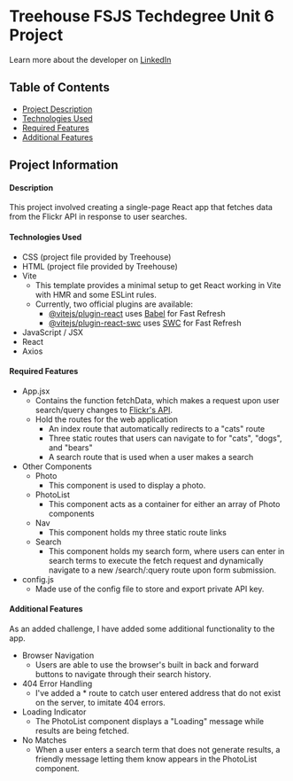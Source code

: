 # Treehouse FSJS Techdegree Unit 6 Project

Learn more about the developer on [LinkedIn](https://www.linkedin.com/in/desiree-morimoto-9470481b0/)

## Table of Contents
- [Project Description](#overview)
- [Technologies Used](#technologiesused)
- [Required Features](#requiredfeatures)
- [Additional Features](#extrafeatures)

## Project Information

#### <a name="overview"></a>Description
This project involved creating a single-page React app that fetches data from the Flickr API in response to user searches.

#### <a name="technologiesused"></a>Technologies Used
- CSS (project file provided by Treehouse)
- HTML (project file provided by Treehouse)
- Vite
  - This template provides a minimal setup to get React working in Vite with HMR and some ESLint rules.
  - Currently, two official plugins are available:
    - [@vitejs/plugin-react](https://github.com/vitejs/vite-plugin-react/blob/main/packages/plugin-react/README.md) uses [Babel](https://babeljs.io/) for Fast Refresh
    - [@vitejs/plugin-react-swc](https://github.com/vitejs/vite-plugin-react-swc) uses [SWC](https://swc.rs/) for Fast Refresh
- JavaScript / JSX
- React
- Axios

#### <a name="requiredfeatures"></a>Required Features
- App.jsx
  - Contains the function fetchData, which makes a request upon user search/query changes to [Flickr's API](https://www.flickr.com/services/api/).
  - Hold the routes for the web application
    - An index route that automatically redirects to a "cats" route
    - Three static routes that users can navigate to for "cats", "dogs", and "bears"
    - A search route that is used when a user makes a search
- Other Components
  - Photo
    - This component is used to display a photo.
  - PhotoList
    - This component acts as a container for either an array of Photo components
  - Nav
    - This component holds my three static route links
  - Search
    - This component holds my search form, where users can enter in search terms to execute the fetch request and dynamically navigate to a new /search/:query route upon form submission.
- config.js
  - Made use of the config file to store and export private API key.

#### <a name="extrafeatures"></a>Additional Features
As an added challenge, I have added some additional functionality to the app.
- Browser Navigation
  - Users are able to use the browser's built in back and forward buttons to navigate through their search history.
- 404 Error Handling
  - I've added a * route to catch user entered address that do not exist on the server, to imitate 404 errors.
- Loading Indicator
  - The PhotoList component displays a "Loading" message while results are being fetched.
- No Matches
  -  When a user enters a search term that does not generate results, a friendly message letting them know appears in the PhotoList component.
